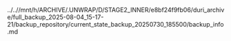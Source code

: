 ../..//mnt/h/ARCHIVE/.UNWRAP/D/STAGE2_INNER/e8bf24f9fb06/duri_archive/full_backup_2025-08-04_15-17-21/backup_repository/current_state_backup_20250730_185500/backup_info.md